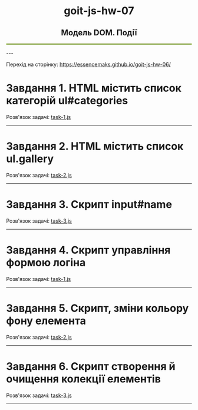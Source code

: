 <h1 align="center">goit-js-hw-07</h1>
<h2 align="center">Модель DOM. Події</h2>
<hr style="border: 1px solid yellowgreen">
---

Перехід на сторінку: <a href="https://essencemaks.github.io/goit-js-hw-06/" target="_blank">https://essencemaks.github.io/goit-js-hw-06/</a>

# **Завдання 1. HTML містить список категорій ul#categories**

Розв'язок задачі: [task-1.js](./js/task-1.js)

---

# **Завдання 2. HTML містить список ul.gallery**

Розв'язок задачі: [task-2.js](./js/task-2.js)

---

# **Завдання 3. Скрипт input#name**

Розв'язок задачі: [task-3.js](./js/task-3.js)

---
# **Завдання 4. Скрипт управління формою логіна**

Розв'язок задачі: [task-1.js](./js/task-4.js)

---

# **Завдання 5. Скрипт, зміни кольору фону елемента <body>**

Розв'язок задачі: [task-2.js](./js/task-5.js)

---

# **Завдання 6. Скрипт створення й очищення колекції елементів**

Розв'язок задачі: [task-3.js](./js/task-6.js)

---

